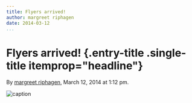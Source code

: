 ```yaml
---
title: Flyers arrived!
author: margreet riphagen
date: 2014-03-12
...
```


# Flyers arrived! {.entry-title .single-title itemprop="headline"}

By [margreet
riphagen](http://networkcultures.org/digitalpublishing/author/arjen/ "Posts by margreet riphagen"),
March 12, 2014 at 1:12 pm.

![caption](imgs/photo-e1394626295619.jpg)

